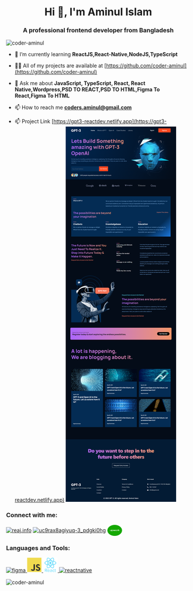 <h1 align="center">Hi 👋, I'm Aminul Islam</h1>
<h3 align="center">A professional frontend developer from Bangladesh</h3>

<p align="left"> <img src="https://komarev.com/ghpvc/?username=coder-aminul&label=Profile%20views&color=0e75b6&style=flat" alt="coder-aminul" /> </p>

- 🌱 I’m currently learning **ReactJS,React-Native,NodeJS,TypeScript**

- 👨‍💻 All of my projects are available at [https://github.com/coder-aminul](https://github.com/coder-aminul)

- 💬 Ask me about **JavaScript, TypeScript, React, React Native,Wordpress,PSD TO REACT,PSD TO HTML,Figma To React,Figma To HTML**

- 📫 How to reach me **coders.aminul@gmail.com**
- 📫 Project Link [https://gpt3-reactdev.netlify.app](https://gpt3-reactdev.netlify.app)
  <img src="./src/assets/screenshort.png"/>

<h3 align="left">Connect with me:</h3>
<p align="left">
<a href="https://fb.com/reaj.info" target="blank"><img align="center" src="https://raw.githubusercontent.com/rahuldkjain/github-profile-readme-generator/master/src/images/icons/Social/facebook.svg" alt="reaj.info" height="30" width="40" /></a>
<a href="https://www.youtube.com/c/uc9rax8agiyuq-3_pdgki0hg" target="blank"><img align="center" src="https://raw.githubusercontent.com/rahuldkjain/github-profile-readme-generator/master/src/images/icons/Social/youtube.svg" alt="uc9rax8agiyuq-3_pdgki0hg" height="30" width="40" /></a>
<a href="https://www.upwork.com/freelancers/~0136c0672a4db44146" target="blank"><img align="center" src="./src/assets/upwork.svg" alt="uc9rax8agiyuq-3_pdgki0hg" height="30" width="40" /></a>
</p>

<h3 align="left">Languages and Tools:</h3>
<p align="left"> <a href="https://www.figma.com/" target="_blank" rel="noreferrer"> <img src="https://www.vectorlogo.zone/logos/figma/figma-icon.svg" alt="figma" width="40" height="40"/> </a> <a href="https://developer.mozilla.org/en-US/docs/Web/JavaScript" target="_blank" rel="noreferrer"> <img src="https://raw.githubusercontent.com/devicons/devicon/master/icons/javascript/javascript-original.svg" alt="javascript" width="40" height="40"/> </a> <a href="https://reactjs.org/" target="_blank" rel="noreferrer"> <img src="https://raw.githubusercontent.com/devicons/devicon/master/icons/react/react-original-wordmark.svg" alt="react" width="40" height="40"/> </a> <a href="https://reactnative.dev/" target="_blank" rel="noreferrer"> <img src="https://reactnative.dev/img/header_logo.svg" alt="reactnative" width="40" height="40"/> </a> </p>

<p><img align="center" src="https://github-readme-stats.vercel.app/api/top-langs?username=coder-aminul&show_icons=true&locale=en&layout=compact" alt="coder-aminul" /></p>
